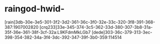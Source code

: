 # raingod-hwid-
[rain]3db-30e-3e5-301-3f2-3d2-361-36c-3f0-32e-33c-320-3f8-391-368-387:1907002820
[crq233]33e-345-374-3c5-362-33d-380-307-3b8-31a-35f-36e-361-38f-3cf-32a:L9KFdmMkLGb7
[dede]303-36c-379-313-3ec-398-354-382-34a-3f4-3dc-392-347-39f-3b0-359:114514
